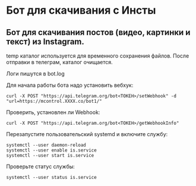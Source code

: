 Бот для скачивания с Инсты
===========

## Бот для скачивания постов (видео, картинки и текст) из Instagram.

temp каталог используется для временного сохранения файлов. После отправки в телеграм, каталог очищается.

Логи пишутся в bot.log

Для начала работы бота надо установить вебхук: 
```
curl -X POST "https://api.telegram.org/bot<ТОКЕН>/setWebhook" -d "url=https://mcontrol.XXXX.co/bot1/"
```
Проверить, установлен ли Webhook:
```
curl -X POST "https://api.telegram.org/bot<ТОКЕН>/getWebhookInfo"
```

Перезапустите пользовательский systemd и включите службу:
```
systemctl --user daemon-reload
systemctl --user enable is.service
systemctl --user start is.service
```

Проверьте статус службы:
```
systemctl --user status is.service
```
